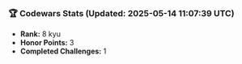 ### 🏆 Codewars Stats (Updated: 2025-05-14 11:07:39 UTC)

- **Rank:** 8 kyu
- **Honor Points:** 3
- **Completed Challenges:** 1
